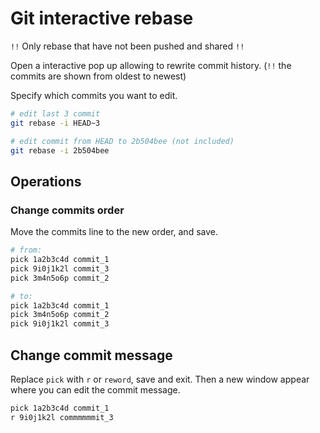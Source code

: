 # Git interactive rebase

`!!` Only rebase that have not been pushed and shared `!!`

Open a interactive pop up allowing to rewrite commit history. (`!!` the commits are shown from oldest to newest)

Specify which commits you want to edit.

```bash
# edit last 3 commit
git rebase -i HEAD~3

# edit commit from HEAD to 2b504bee (not included)
git rebase -i 2b504bee
```

## Operations

### Change commits order

Move the commits line to the new order, and save.

```bash
# from:
pick 1a2b3c4d commit_1 
pick 9i0j1k2l commit_3 
pick 3m4n5o6p commit_2 

# to:
pick 1a2b3c4d commit_1 
pick 3m4n5o6p commit_2 
pick 9i0j1k2l commit_3 
```
## Change commit message

Replace `pick` with `r` or `reword`, save and exit. Then a new window appear where you can edit the commit message.

```bash
pick 1a2b3c4d commit_1 
r 9i0j1k2l commmmmmit_3 
```
